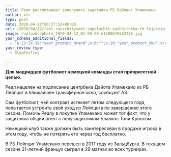 ```yaml
---
title: Реал рассчитывает заполучить защитника РБ Лейпциг Упамекано
author: xfr
type: post
date: 2020-04-12T06:27:52+00:00
url: /2020/04/12/real-rasschityvaet-zapoluchit-zashhitnika-rb-lejpczig-upamekano/
image: /uploads/photo_2020-04-12_02-59-28-e1586676582246.jpg
yasr_schema_additional_fields:
  - 'a:22:{s:18:"yasr_product_brand";s:0:"";s:16:"yasr_product_sku";s:0:"";s:37:"yasr_product_global_identifier_select";s:5:"gtin8";s:36:"yasr_product_global_identifier_value";s:0:"";s:18:"yasr_product_price";s:0:"";s:27:"yasr_product_price_currency";s:0:"";s:30:"yasr_product_price_valid_until";s:0:"";s:31:"yasr_product_price_availability";s:12:"Discontinued";s:22:"yasr_product_price_url";s:0:"";s:26:"yasr_localbusiness_address";s:0:"";s:29:"yasr_localbusiness_pricerange";s:0:"";s:28:"yasr_localbusiness_telephone";s:0:"";s:20:"yasr_recipe_cooktime";s:0:"";s:23:"yasr_recipe_description";s:0:"";s:20:"yasr_recipe_keywords";s:0:"";s:21:"yasr_recipe_nutrition";s:0:"";s:20:"yasr_recipe_preptime";s:0:"";s:26:"yasr_recipe_recipecategory";s:0:"";s:25:"yasr_recipe_recipecuisine";s:0:"";s:28:"yasr_recipe_recipeingredient";s:0:"";s:30:"yasr_recipe_recipeinstructions";s:0:"";s:17:"yasr_recipe_video";s:0:"";}'
yasr_review_type:
  - BlogPosting

---
```

**Для мадридцев футболист немецкой команды стал приоритетной целью.**

Реал нацелен на подписание центрбека Дайота Упамекано из РБ Лейпциг в ближайшее трансферное окно, сообщает AS.

Сам футболист, чей контракт истекает летом следующего года, попытается устроить свой уход из Лейпцига по завершению этого сезона. Помочь Реалу в покупке Упамекано может тот факт, что у защитника общий агент с полузащитником Бланкос Тони Кроосом.

Немецкий клуб также должен быть заинтересован в продаже игрока в этом году, чтобы не потерять его через год бесплатно.

В РБ Лейпциг Упамекано перешел в 2017 году из Зальцбурга. В текущем сезоне 21-летний француз сыграл в 29 матчах во всех турнирах.